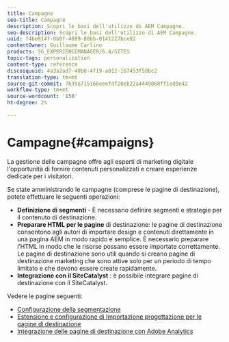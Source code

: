```yaml
---
title: Campagne
seo-title: Campagne
description: Scopri le basi dell'utilizzo di AEM Campagne.
seo-description: Scopri le basi dell'utilizzo di AEM Campagne.
uuid: f4be814f-8b0f-4089-88bb-0141227bce02
contentOwner: Guillaume Carlino
products: SG_EXPERIENCEMANAGER/6.4/SITES
topic-tags: personalization
content-type: reference
discoiquuid: 4a3a2ad7-40b0-4f19-a012-167453f58bc2
translation-type: tm+mt
source-git-commit: 7b39a715166eeefdf20eb22a4449068ff1ed0e42
workflow-type: tm+mt
source-wordcount: '150'
ht-degree: 2%

---
```



# Campagne{#campaigns}

La gestione delle campagne offre agli esperti di marketing digitale l&#39;opportunità di fornire contenuti personalizzati e creare esperienze dedicate per i visitatori.

Se state amministrando le campagne (comprese le pagine di destinazione), potete effettuare le seguenti operazioni:

* **Definizione di segmenti** - È necessario definire segmenti e strategie per il contenuto di destinazione.
* **Preparare HTML per le pagine** di destinazione: le pagine di destinazione consentono agli autori di importare design e contenuti direttamente in una pagina AEM in modo rapido e semplice. È necessario preparare l’HTML in modo che le risorse possano essere importate correttamente. Le pagine di destinazione sono utili quando si creano pagine di destinazione marketing che sono attive solo per un periodo di tempo limitato e che devono essere create rapidamente.
* **Integrazione con il SiteCatalyst** : è possibile integrare pagine di destinazione con il SiteCatalyst.

Vedere le pagine seguenti:

* [Configurazione della segmentazione](/help/sites-administering/campaign-segmentation.md)
* [Estensione e configurazione di Importazione progettazione per le pagine di destinazione](/help/sites-administering/extending-the-design-importer-for-landingpages.md)
* [Integrazione delle pagine di destinazione con  Adobe Analytics](/help/sites-administering/integrating-landing-pages-with-adobe-analytics.md)

